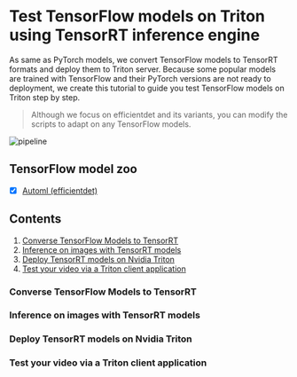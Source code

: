 # Test TensorFlow models on Triton using TensorRT inference engine
As same as PyTorch models, we convert TensorFlow models to TensorRT formats and deploy them to Triton server. Because some popular models are trained with TensorFlow and their PyTorch versions are not ready to deployment, we create this tutorial to guide you test TensorFlow models on Triton step by step.
> Although we focus on efficientdet and its variants, you can modify the scripts to adapt on any TensorFlow models.

![pipeline](https://github.com/efficient-edge/e2e-detection/blob/main/media/e2e_detection.png)
## TensorFlow model zoo
- [x] [Automl (efficientdet)](https://github.com/google/automl/tree/master/efficientdet)
## Contents
1. [Converse TensorFlow Models to TensorRT](#converse-tensorflow-models-to-tensorrt) 
2. [Inference on images with TensorRT models](#inference-on-images-with-tensorrt-models)
3. [Deploy TensorRT models on Nvidia Triton](#deploy-tensorrt-models-on-nvidia-triton)
4. [Test your video via a Triton client application](#test-your-video-via-a-triton-client-application)
### Converse TensorFlow Models to TensorRT
### Inference on images with TensorRT models
### Deploy TensorRT models on Nvidia Triton
### Test your video via a Triton client application